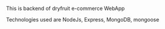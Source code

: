 This is backend of dryfruit e-commerce WebApp

Technologies used are NodeJs, Express, MongoDB, mongoose